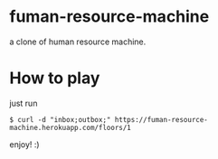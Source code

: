 # fuman-resource-machine

a clone of human resource machine.

# How to play

just run

    $ curl -d "inbox;outbox;" https://fuman-resource-machine.herokuapp.com/floors/1

enjoy! :)
